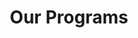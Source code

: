 ---
layout: page
title: Our Programs
subhead: Every Texas community is touched by the struggle to afford enough food.
summary: |
  Food insecurity is the most broadly-used measure of food deprivation in the United States. The USDA defines food insecurity as meaning “consistent access to adequate food is limited by a lack of money and other resources at times during the year.”
featured_resource: How do low-income texans get help feeding their children?
banner: programs.jpg
featured_statistic:
  stat: 1 in 5
  key: Texas families experienced food insecurity in 2010-2012
intro: |
  Food insecurity is the most broadly-used measure of food deprivation in the United States. The USDA defines food insecurity as meaning “consistent access to adequate food is limited by a lack of money and other resources at times during the year.”

  Food insecurity is most prevalent in households containing children, disabled individuals or the elderly. Every Texas county is touched by the struggle to afford enough food.
  link: 
calls_to_action:
  - 1
  - 2
group: work
type: programs
---